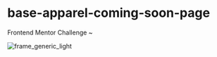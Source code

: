 # base-apparel-coming-soon-page
Frontend Mentor Challenge ~

![frame_generic_light](https://user-images.githubusercontent.com/38231334/173212699-b148bc14-fd59-4670-82e2-569e04aabb30.png)
